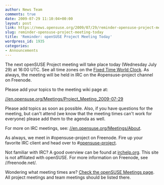 ```yaml
---
author: News Team
comments: true
date: 2009-07-29 11:10:04+00:00
layout: post
link: https://news.opensuse.org/2009/07/29/reminder-opensuse-project-meeting-today/
slug: reminder-opensuse-project-meeting-today
title: 'Reminder: openSUSE Project Meeting Today'
wordpress_id: 1935
categories:
- Announcements
---
```


The next openSUSE Project meeting will take place today (Wednesday July 29) at 16:00 UTC. See all time zones on the [Fixed Time World Clock](//is.gd/1Swp2). As always, the meeting will be held in IRC on the #opensuse-project channel on Freenode.

Please add your topics to the meeting wiki page at:

[//en.opensuse.org/Meetings/Project_Meeting_2009-07-29](//en.opensuse.org/Meetings/Project_Meeting_2009-07-29)

Please add topics as soon as possible. Also, if you have questions for the meeting, but can't attend (we know that the meeting times can't work for everyone) please add them to the agenda as well.

For more on IRC meetings, see: [//en.opensuse.org/Meetings/About](//en.opensuse.org/Meetings/About).

As always, we meet in #opensuse-project on Freenode. Fire up your favorite IRC client and head over to #[opensuse-project](irc://irc.freenode.net/opensuse-project).

Not familiar with IRC? A good overview can be found at [irchelp.org](//www.irchelp.org/). This site is not affiliated with openSUSE. For more information on Freenode, see //freenode.net/.

Wondering what meeting times are? [Check the openSUSE Meetings page](//en.opensuse.org/Meetings). All project meetings and team meetings should be listed there.
